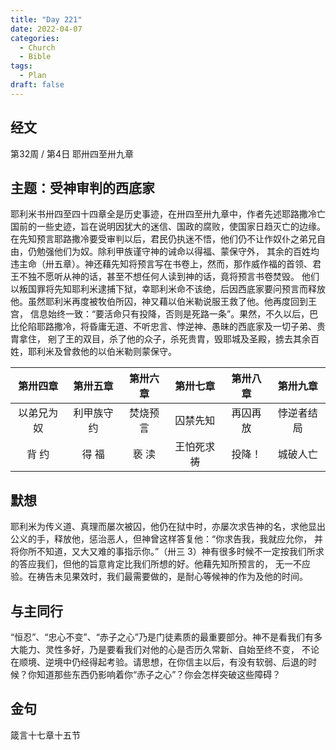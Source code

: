 ```yaml
---
title: "Day 221"
date: 2022-04-07
categories:
  - Church
  - Bible
tags:
  - Plan
draft: false
---
```


## 经文
第32周 / 第4日 耶卅四至卅九章

## 主题：受神审判的西底家
耶利米书卅四至四十四章全是历史事迹，在卅四至卅九章中，作者先述耶路撒冷亡国前的一些史迹，旨在说明因犹大的迷信、国政的腐败，使国家日趋灭亡的边缘。
在先知预言耶路撒冷要受审判以后，君民仍执迷不悟，他们仍不让作奴仆之弟兄自由，仍勉强他们为奴。除利甲族谨守神的诫命以得福、蒙保守外，
其余的百姓均违主命（卅五章）。神还藉先知将预言写在书卷上，然而，那作威作福的首领、君王不独不愿听从神的话，甚至不想任何人读到神的话，竟将预言书卷焚毁。
他们以叛国罪将先知耶利米逮捕下狱，幸耶利米命不该绝，后因西底家要问预言而释放他。虽然耶利米再度被牧伯所囚，神又藉以伯米勒说服王救了他。他再度回到王宫，
信息始终一致：“要活命只有投降，否则是死路一条”。果然，不久以后，巴比伦陷耶路撒冷，将昏庸无道、不听忠言、悖逆神、愚昧的西底家及一切子弟、贵胄拿住，
剜了王的双目，杀了他的众子，杀死贵胄，毁耶城及圣殿，掳去其余百姓，耶利米及曾救他的以伯米勒则蒙保守。

|  第卅四章   |  第卅五章   |  第卅六章  |  第卅七章   |  第卅八章  |  第卅九章   |
|:-------:|:-------:|:------:|:-------:|:------:|:-------:|
|  以弟兄为奴  |  利甲族守约  |  焚烧预言  |  囚禁先知   |  再囚再放  |  悖逆者结局  |
|   背 约   |   得 福   |  亵 渎   |  王怕死求祷  |  投降！   |  城破人亡   |

## 默想
耶利米为传义道、真理而屡次被囚，他仍在狱中时，亦屡次求告神的名，求他显出公义的手，释放他，惩治恶人，但神曾这样答复他：“你求告我，我就应允你，
并将你所不知道，又大又难的事指示你。”（卅三  3）神有很多时候不一定按我们所求的答应我们，但他的旨意肯定比我们所想的好。他藉先知所预言的，
无一不应验。在祷告未见果效时，我们最需要做的，是耐心等候神的作为及他的时间。

## 与主同行
“恒忍”、“忠心不变”、“赤子之心”乃是门徒素质的最重要部分。神不是看我们有多大能力、灵性多好，乃是要看我们对他的心是否历久常新、自始至终不变，
不论在顺境、逆境中仍经得起考验。请思想，在你信主以后，有没有软弱、后退的时候？你知道那些东西仍影响着你“赤子之心”？你会怎样突破这些障碍？

## 金句
箴言十七章十五节

[comment]: <> (## 附录)

